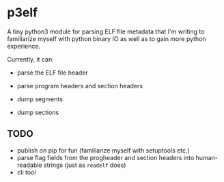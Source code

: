 # **p3elf**

A tiny python3 module for parsing ELF file metadata that I'm writing to familiarize myself with python binary IO as well as to gain more python experience.

Currently, it can: 

* parse the ELF file header

* parse program headers and section headers

* dump segments

* dump sections

## TODO
* publish on pip for fun (familiarize myself with setuptools etc.)
* parse flag fields from the progheader and section headers into human-readable strings (just as `readelf` does)
* cli tool

